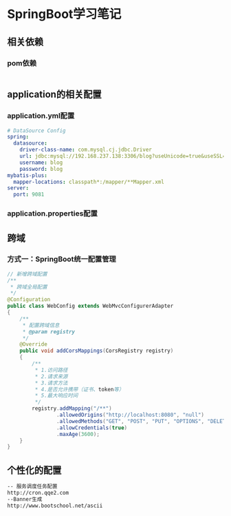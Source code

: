 # SpringBoot学习笔记

## 相关依赖

### pom依赖

```

```



## application的相关配置

### application.yml配置

```yml
# DataSource Config
spring:
  datasource:
    driver-class-name: com.mysql.cj.jdbc.Driver
    url: jdbc:mysql://192.168.237.138:3306/blog?useUnicode=true&useSSL=false&characterEncoding=utf8&serverTimezone=Asia/Shanghai
    username: blog
    password: blog
mybatis-plus:
  mapper-locations: classpath*:/mapper/**Mapper.xml
server:
  port: 9081
```



### application.properties配置



## 跨域

###  方式一：SpringBoot统一配置管理

```java
// 新增跨域配置
/**
 * 跨域全局配置
 */
@Configuration
public class WebConfig extends WebMvcConfigurerAdapter
{
    /**
     * 配置跨域信息
     * @param registry
     */
    @Override
    public void addCorsMappings(CorsRegistry registry)
    {
        /**
         * 1.访问路径
         * 2.请求来源
         * 3.请求方法
         * 4.是否允许携带（证书、token等）
         * 5.最大响应时间
         */
        registry.addMapping("/**")
                .allowedOrigins("http://localhost:8080", "null")
                .allowedMethods("GET", "POST", "PUT", "OPTIONS", "DELETE")
                .allowCredentials(true)
                .maxAge(3600);
    }
}
```



## 个性化的配置

```html
-- 服务调度任务配置
http://cron.qqe2.com
--Banner生成
http://www.bootschool.net/ascii
```

